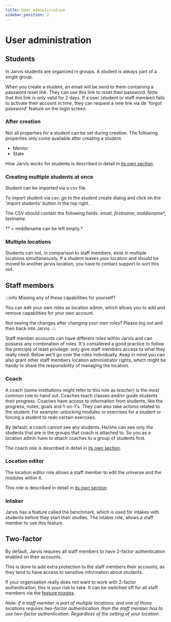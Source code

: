 ```yaml
---
title: User administration
sidebar_position: 2
---
```


# User administration

## Students

In Jarvis students are organized in groups. A student is always part of a single group.

When you create a student, an email will be send to them containing a password reset link. They can use this link to
reset their password.
Note that this link is only valid for 2 days. If a user (student or staff member) fails to activate their account in
time,
they can request a new link via de 'forgot password' feature on the login screen.

### After creation

Not all properties for a student can be set during creation. The following properties only come available after creating
a student:

- Mentor
- State

How Jarvis works for students is described in detail in [its own section](../students).

### Creating multiple students at once

Student can be imported via a csv file.

To import student via csv, go to the student create dialog and click on the 'import students' button in the top right.

The CSV should contain the following fields: *email*, *firstname*, *middlename*\*, *lastname*.

\** = middlename can be left empty.*

### Multiple locations

Students can not, in comparison to staff members, exist in multiple locations simultaneously. If a student leaves your
location and should be moved to another jarvis location, you have to contact support to sort this out.

## Staff members

:::info Missing any of these capabilities for yourself? 

You can edit your own roles as location admin, which allows you to add and 
remove capabilities for your own account.

Not seeing the changes after changing your own roles? Please log out and then back into Jarvis.
:::

Staff member accounts can have different roles within Jarvis and can possess any combination of roles.
It's considered a good practice to follow the principle of least privilege: only give staff members access to what they
really need.
Below we'll go over the roles individually.
Keep in mind you can also grant other staff members location administrator rights, which might be handy to share the
responsibility of managing the location.

### Coach

A coach (some institutions might refer to this role as *teacher*) is the most common role to hand out.
Coaches teach classes and/or guide students their progress.
Coaches have access to information from students, like the progress, notes, goals and 1-on-1's.
They can also take actions related to the student. For example: unlocking modules or exercises for a student or forcing a student to redo certain exercises.

By default, a coach cannot see any students. He/she can see only the students that are in the groups that coach is attached to. So you as a location admin have to attach coaches to a group of students
first.

The coach role is described in detail in [its own section](../coaches/).

### Location editor

The location editor role allows a staff member to edit the universe and the modules within it.

This role is described in detail in [its own section](../staff/editor).

### Intaker

Jarvis has a feature called the benchmark, which is used for intakes with students before they start their studies.
The intaker role, allows a staff member to use this feature.



## Two-factor

By default, Jarvis requires all staff members to have 2-factor authentication enabled on their accounts.

This is done to add extra protection to the staff members their accounts,
as they tend to have access to sensitive information about students.

If your organisation really does not want to work with 2-factor authentication, this is your risk to take.
It can be switched off for all staff members via the [feature toggles](feature-toggles.md).

*Note: if a staff member is part of multiple locations, and one of those locations requires two-factor authentication, then the staff
member has to use two-factor authentication. Regardless of the setting of your location.*
